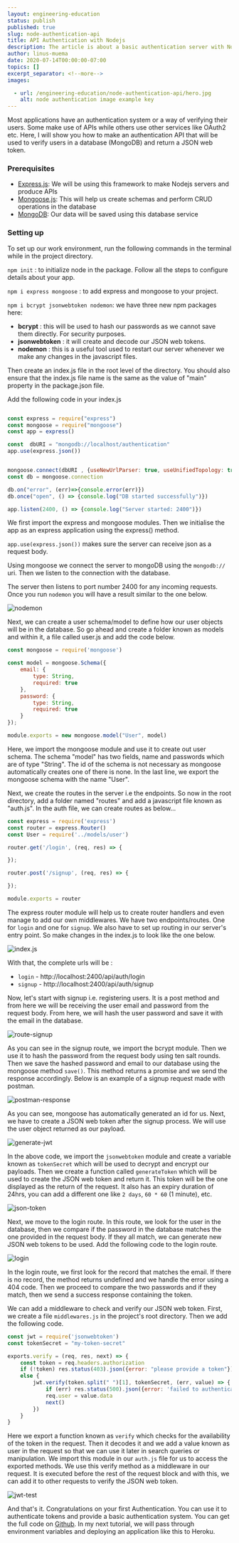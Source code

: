 ```yaml
---
layout: engineering-education
status: publish
published: true
slug: node-authentication-api
title: API Authentication with Nodejs
description: The article is about a basic authentication server with Nodejs that gives API endpoints for authentication and provides a JSON web token with the login and signup requests.
author: linus-muema
date: 2020-07-14T00:00:00-07:00
topics: []
excerpt_separator: <!--more-->
images:

  - url: /engineering-education/node-authentication-api/hero.jpg
    alt: node authentication image example key
---
```

Most applications have an authentication system or a way of verifying their users. Some make use of APIs while others use other services like OAuth2 etc. Here, I will show you how to make an authentication API that will be used to verify users in a database (MongoDB) and return a JSON web token.
<!--more-->

### Prerequisites
* [Express.js](https://expressjs.com/): We will be using this framework to make Nodejs servers and produce APIs
* [Mongoose.js](https://mongoosejs.com/): This will help us create schemas and perform CRUD operations in the database
* [MongoDB](https://www.mongodb.com/): Our data will be saved using this database service

### Setting up
To set up our work environment, run the following commands in the terminal while in the project directory.

` npm init ` : to initialize node in the package. Follow all the steps to configure details about your app.

` npm i express mongoose ` : to add express and mongoose to your project.

` npm i bcrypt jsonwebtoken nodemon `: we have three new npm packages here:

- **bcrypt** : this will be used to hash our passwords as we cannot save them directly. For security purposes.
- **jsonwebtoken** : it will create and decode our JSON web tokens.
- **nodemon** : this is a useful tool used to restart our server whenever we make any changes in the javascript files.

Then create an index.js file in the root level of the directory. You should also ensure that the index.js file name is the same as the value of "main" property in the package.json file.

Add the following code in your index.js

```javascript

const express = require("express")
const mongoose = require("mongoose")
const app = express()

const  dbURI = "mongodb://localhost/authentication"
app.use(express.json())


mongoose.connect(dbURI , {useNewUrlParser: true, useUnifiedTopology: true})
const db = mongoose.connection

db.on("error", (err)=>{console.error(err)})
db.once("open", () => {console.log("DB started successfully")})

app.listen(2400, () => {console.log("Server started: 2400")})
```

We first import the express and mongoose modules. Then we initialise the app as an express application using the express() method.

``app.use(express.json())`` makes sure the server can receive json as a request body.

Using mongoose we connect the server to mongoDB using the `mongodb://` uri. Then we listen to the connection with the database.

The server then listens to port number 2400 for any incoming requests. Once you run `nodemon` you will have a result similar to the one below.

![nodemon](/engineering-education/node-authentication-api/nodemon.png)

Next, we can create a user schema/model to define how our user objects will be in the database. So go ahead and create a folder known as models and within it, a file called user.js and add the code below.

```javascript
const mongoose = require('mongoose')

const model = mongoose.Schema({
    email: {
        type: String,
        required: true
    },
    password: {
        type: String,
        required: true
    }
});

module.exports = new mongoose.model("User", model)
```

Here, we import the mongoose module and use it to create out user schema. The schema "model" has two fields, name and passwords which are of type "String". The id of the schema is not necessary as mongoose automatically creates one of there is none. In the last line, we export the mongoose schema with the name "User".

Next, we create the routes in the server i.e the endpoints. So now in the root directory, add a folder named "routes" and add a javascript file known as "auth.js". In the auth file, we can create routes as below...

```javascript
const express = require('express')
const router = express.Router()
const User = require('../models/user')

router.get('/login', (req, res) => {

});

router.post('/signup', (req, res) => {

});

module.exports = router
```

The express router module will help us to create router handlers and even manage to add our own middlewares. We have two endpoints/routes. One for `login` and one for `signup`. We also have to set up routing in our server's entry point. So make changes in the index.js to look like the one below.

![index.js](/engineering-education/node-authentication-api/app-router.png)

With that, the complete urls will be :
* `login` - http://localhost:2400/api/auth/login
* `signup` - http://localhost:2400/api/auth/signup

Now, let's start with signup i.e. registering users. It is a post method and from here we will be receiving the user email and password from the request body. From here, we will hash the user password and save it with the email in the database.

![route-signup](/engineering-education/node-authentication-api/route-signup.png)

As you can see in the signup route, we import the bcrypt module. Then we use it to hash the password from the request body using ten salt rounds. Then we save the hashed password and email to our database using the mongoose method ``save()``. This method returns a promise and we send the response accordingly. Below is an example of a signup request made with postman.

![postman-response](/engineering-education/node-authentication-api/postman-signup-1.png)

As you can see, mongoose has automatically generated an id for us. Next, we have to create a JSON web token after the signup process. We will use the user object returned as our payload.

![generate-jwt](/engineering-education/node-authentication-api/jwt-generate.png)

In the above code, we import the `jsonwebtoken` module and create a variable known as `tokenSecret` which will be used to decrypt and encrypt our payloads. Then we create a function called `generateToken` which will be used to create the JSON web token and return it. This token will be the one displayed as the return of the request. It also has an expiry duration of 24hrs, you can add a different one like `2 days`, `60 * 60` (1 minute), etc.

![json-token](/engineering-education/node-authentication-api/json-token.png)

Next, we move to the login route. In this route, we look for the user in the database, then we compare if the password in the database matches the one provided in the request body. If they all match, we can generate new JSON web tokens to be used. Add the following code to the login route.

![login](/engineering-education/node-authentication-api/login.png)

In the login route, we first look for the record that matches the email. If there is no record, the method returns undefined and we handle the error using a 404 code. Then we proceed to compare the two passwords and if they match, then we send a success response containing the token.

We can add a middleware to check and verify our JSON web token. First, we create a file `middlewares.js` in the project's root directory. Then we add the following code.

```javascript
const jwt = require('jsonwebtoken')
const tokenSecret = "my-token-secret"

exports.verify = (req, res, next) => {
    const token = req.headers.authorization
    if (!token) res.status(403).json({error: "please provide a token"})
    else {
        jwt.verify(token.split(" ")[1], tokenSecret, (err, value) => {
            if (err) res.status(500).json({error: 'failed to authenticate token'})
            req.user = value.data
            next()
        })
    }
}
```

Here we export a function known as `verify` which checks for the availability of the token in the request. Then it decodes it and we add a value known as user in the request so that we can use it later in search queries or manipulation. We import this module in our `auth.js` file for us to access the exported methods. We use this verify method as a middleware in our request. It is executed before the rest of the request block and with this, we can add it to other requests to verify the JSON web token.

![jwt-test](/engineering-education/node-authentication-api/jwt-test.png)

And that's it. Congratulations on your first Authentication. You can use it to authenticate tokens and provide a basic authentication system.
You can get the full code on [Github](https://github.com/LinusMuema/node-authentication-api).
In my next tutorial, we will pass through environment variables and deploying an application like this to Heroku.
